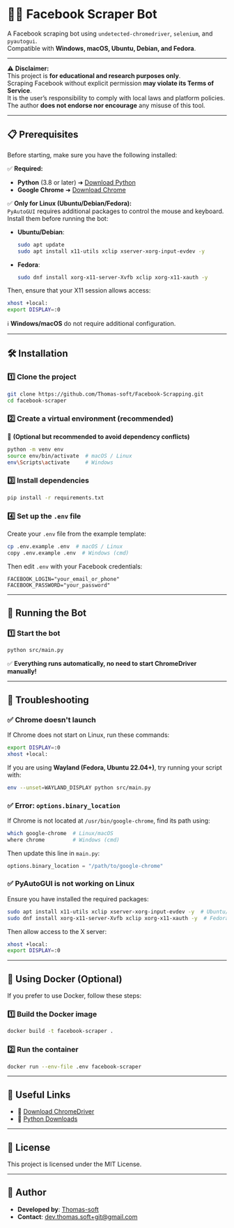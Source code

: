 # 🕵️‍♂️ **Facebook Scraper Bot**

A Facebook scraping bot using `undetected-chromedriver`, `selenium`, and `pyautogui`.  
Compatible with **Windows, macOS, Ubuntu, Debian, and Fedora**.

---

⚠️ **Disclaimer:**  
This project is **for educational and research purposes only**.  
Scraping Facebook without explicit permission **may violate its Terms of Service**.  
It is the user’s responsibility to comply with local laws and platform policies.  
The author **does not endorse nor encourage** any misuse of this tool.

---

## 📋 **Prerequisites**

Before starting, make sure you have the following installed:  

✅ **Required:**  
- **Python** (3.8 or later) ➜ [Download Python](https://www.python.org/downloads/)  
- **Google Chrome** ➜ [Download Chrome](https://www.google.com/chrome/)  

✅ **Only for Linux (Ubuntu/Debian/Fedora):**  
`PyAutoGUI` requires additional packages to control the mouse and keyboard. Install them before running the bot:

- **Ubuntu/Debian**:  
  ```bash
  sudo apt update
  sudo apt install x11-utils xclip xserver-xorg-input-evdev -y
  ```
- **Fedora**:  
  ```bash
  sudo dnf install xorg-x11-server-Xvfb xclip xorg-x11-xauth -y
  ```

Then, ensure that your X11 session allows access:  
```bash
xhost +local:
export DISPLAY=:0
```

ℹ️ **Windows/macOS** do not require additional configuration.

---

## 🛠 **Installation**

### 1️⃣ **Clone the project**
```bash
git clone https://github.com/Thomas-soft/Facebook-Scrapping.git
cd facebook-scraper
```

### 2️⃣ **Create a virtual environment (recommended)**
📌 **(Optional but recommended to avoid dependency conflicts)**  
```bash
python -m venv env
source env/bin/activate  # macOS / Linux
env\Scripts\activate     # Windows
```

### 3️⃣ **Install dependencies**
```bash
pip install -r requirements.txt
```

### 4️⃣ **Set up the `.env` file**
Create your `.env` file from the example template:
```bash
cp .env.example .env  # macOS / Linux
copy .env.example .env  # Windows (cmd)
```
Then edit `.env` with your Facebook credentials:
```env
FACEBOOK_LOGIN="your_email_or_phone"
FACEBOOK_PASSWORD="your_password"
```

---

## 🚀 **Running the Bot**

### 1️⃣ **Start the bot**
```bash
python src/main.py
```
✅ **Everything runs automatically, no need to start ChromeDriver manually!**  

---

## 🛑 **Troubleshooting**

### ✅ **Chrome doesn't launch**
If Chrome does not start on Linux, run these commands:
```bash
export DISPLAY=:0
xhost +local:
```
If you are using **Wayland (Fedora, Ubuntu 22.04+)**, try running your script with:
```bash
env --unset=WAYLAND_DISPLAY python src/main.py
```

### ✅ **Error: `options.binary_location`**
If Chrome is not located at `/usr/bin/google-chrome`, find its path using:
```bash
which google-chrome  # Linux/macOS
where chrome         # Windows (cmd)
```
Then update this line in `main.py`:
```python
options.binary_location = "/path/to/google-chrome"
```

### ✅ **PyAutoGUI is not working on Linux**
Ensure you have installed the required packages:
```bash
sudo apt install x11-utils xclip xserver-xorg-input-evdev -y  # Ubuntu/Debian
sudo dnf install xorg-x11-server-Xvfb xclip xorg-x11-xauth -y  # Fedora
```
Then allow access to the X server:
```bash
xhost +local:
export DISPLAY=:0
```

---

## 🔄 **Using Docker (Optional)**
If you prefer to use Docker, follow these steps:

### 1️⃣ **Build the Docker image**
```bash
docker build -t facebook-scraper .
```

### 2️⃣ **Run the container**
```bash
docker run --env-file .env facebook-scraper
```

---

## 🔗 **Useful Links**
- 📌 [Download ChromeDriver](https://sites.google.com/chromium.org/driver/)
- 📌 [Python Downloads](https://www.python.org/downloads/)

---

## 📄 **License**
This project is licensed under the MIT License.

---

## 🎯 **Author**
- **Developed by**: [Thomas-soft](https://github.com/Thomas-soft)
- **Contact**: dev.thomas.soft+git@gmail.com
